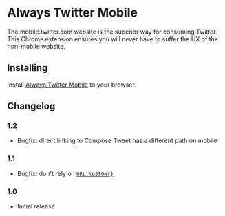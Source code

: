 # Always Twitter Mobile

The mobile.twitter.com website is the superior way for consuming Twitter. This Chrome extension ensures you will never have to suffer the UX of the non-mobile website.

## Installing

Install [Always Twitter Mobile](https://chrome.google.com/webstore/detail/always-twitter-mobile/hlllkhnplkipaaaiiebbahkigjkdepmk) to your browser.

## Changelog

### 1.2

- Bugfix: direct linking to Compose Tweet has a different path on mobile

### 1.1

- Bugfix: don't rely on [`URL.toJSON{}`](https://developer.mozilla.org/en-US/docs/Web/API/URL/toJSON)

### 1.0

- Initial release
